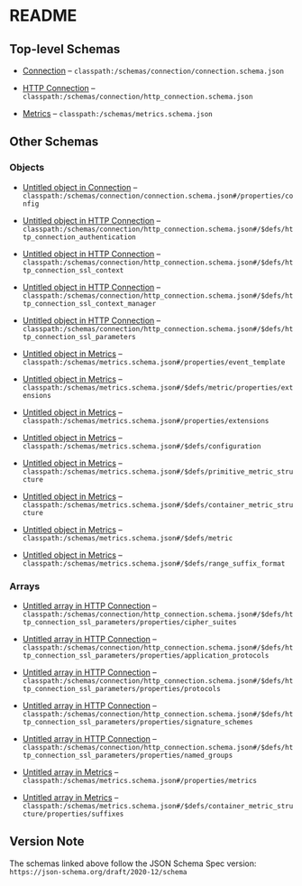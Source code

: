 # README

## Top-level Schemas

*   [Connection](./connection.md "Connection types and attributes for connecting to a metrics source") – `classpath:/schemas/connection/connection.schema.json`

*   [HTTP Connection](./http_connection.md "HTTP connection schema with SSL and context support parameters") – `classpath:/schemas/connection/http_connection.schema.json`

*   [Metrics](./metrics.md "Metrics ingestion schema for creating Riemann events") – `classpath:/schemas/metrics.schema.json`

## Other Schemas

### Objects

*   [Untitled object in Connection](./connection-properties-config.md) – `classpath:/schemas/connection/connection.schema.json#/properties/config`

*   [Untitled object in HTTP Connection](./http_connection-defs-http_connection_authentication.md) – `classpath:/schemas/connection/http_connection.schema.json#/$defs/http_connection_authentication`

*   [Untitled object in HTTP Connection](./http_connection-defs-http_connection_ssl_context.md) – `classpath:/schemas/connection/http_connection.schema.json#/$defs/http_connection_ssl_context`

*   [Untitled object in HTTP Connection](./http_connection-defs-http_connection_ssl_context_manager.md) – `classpath:/schemas/connection/http_connection.schema.json#/$defs/http_connection_ssl_context_manager`

*   [Untitled object in HTTP Connection](./http_connection-defs-http_connection_ssl_parameters.md) – `classpath:/schemas/connection/http_connection.schema.json#/$defs/http_connection_ssl_parameters`

*   [Untitled object in Metrics](./metrics-properties-event_template.md) – `classpath:/schemas/metrics.schema.json#/properties/event_template`

*   [Untitled object in Metrics](./metrics-defs-metric-properties-extensions.md) – `classpath:/schemas/metrics.schema.json#/$defs/metric/properties/extensions`

*   [Untitled object in Metrics](./metrics-properties-extensions.md) – `classpath:/schemas/metrics.schema.json#/properties/extensions`

*   [Untitled object in Metrics](./metrics-defs-configuration.md) – `classpath:/schemas/metrics.schema.json#/$defs/configuration`

*   [Untitled object in Metrics](./metrics-defs-primitive_metric_structure.md) – `classpath:/schemas/metrics.schema.json#/$defs/primitive_metric_structure`

*   [Untitled object in Metrics](./metrics-defs-container_metric_structure.md) – `classpath:/schemas/metrics.schema.json#/$defs/container_metric_structure`

*   [Untitled object in Metrics](./metrics-defs-metric.md) – `classpath:/schemas/metrics.schema.json#/$defs/metric`

*   [Untitled object in Metrics](./metrics-defs-range_suffix_format.md) – `classpath:/schemas/metrics.schema.json#/$defs/range_suffix_format`

### Arrays

*   [Untitled array in HTTP Connection](./http_connection-defs-http_connection_ssl_parameters-properties-cipher_suites.md) – `classpath:/schemas/connection/http_connection.schema.json#/$defs/http_connection_ssl_parameters/properties/cipher_suites`

*   [Untitled array in HTTP Connection](./http_connection-defs-http_connection_ssl_parameters-properties-application_protocols.md) – `classpath:/schemas/connection/http_connection.schema.json#/$defs/http_connection_ssl_parameters/properties/application_protocols`

*   [Untitled array in HTTP Connection](./http_connection-defs-http_connection_ssl_parameters-properties-protocols.md) – `classpath:/schemas/connection/http_connection.schema.json#/$defs/http_connection_ssl_parameters/properties/protocols`

*   [Untitled array in HTTP Connection](./http_connection-defs-http_connection_ssl_parameters-properties-signature_schemes.md) – `classpath:/schemas/connection/http_connection.schema.json#/$defs/http_connection_ssl_parameters/properties/signature_schemes`

*   [Untitled array in HTTP Connection](./http_connection-defs-http_connection_ssl_parameters-properties-named_groups.md) – `classpath:/schemas/connection/http_connection.schema.json#/$defs/http_connection_ssl_parameters/properties/named_groups`

*   [Untitled array in Metrics](./metrics-properties-metrics.md) – `classpath:/schemas/metrics.schema.json#/properties/metrics`

*   [Untitled array in Metrics](./metrics-defs-container_metric_structure-properties-suffixes.md) – `classpath:/schemas/metrics.schema.json#/$defs/container_metric_structure/properties/suffixes`

## Version Note

The schemas linked above follow the JSON Schema Spec version: `https://json-schema.org/draft/2020-12/schema`
